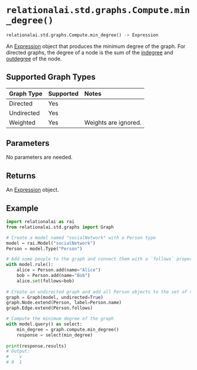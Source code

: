 # `relationalai.std.graphs.Compute.min_degree()`

```python
relationalai.std.graphs.Compute.min_degree() -> Expression
```

An [Expression](docs/api_reference/python/Expression.md) object that produces the minimum degree of the graph.
For directed graphs, the degree of a node is the sum of the [indegree](./indegree.md) and [outdegree](./outdegree.md) of the node.

## Supported Graph Types

| Graph Type | Supported | Notes |
| :--- | :--- | :------ |
| Directed | Yes |   |
| Undirected | Yes |   |
| Weighted | Yes | Weights are ignored. |

## Parameters

No parameters are needed.

## Returns

An [Expression](docs/api_reference/python/Expression.md) object.

## Example

```python
import relationalai as rai
from relationalai.std.graphs import Graph

# Create a model named "socialNetwork" with a Person type
model = rai.Model("socialNetwork")
Person = model.Type("Person")

# Add some people to the graph and connect them with a `follows` property
with model.rule():
    alice = Person.add(name="Alice")
    bob = Person.add(name="Bob")
    alice.set(follows=bob)
    
# Create an undirected graph and add all Person objects to the set of nodes
graph = Graph(model, undirected=True)
graph.Node.extend(Person, label=Person.name)
graph.Edge.extend(Person.follows)

# Compute the minimum degree of the graph
with model.query() as select:
    min_degree = graph.compute.min_degree()
    response = select(min_degree)
    
print(response.results)
# Output:
#    v
# 0  1
```
